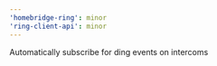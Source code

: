 ```yaml
---
'homebridge-ring': minor
'ring-client-api': minor
---
```


Automatically subscribe for ding events on intercoms
